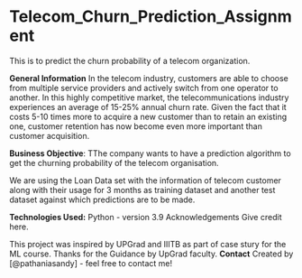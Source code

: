 # Telecom_Churn_Prediction_Assignment
This is to predict the churn probability of a telecom organization. 

**General Information**
In the telecom industry, customers are able to choose from multiple service providers and actively switch from one operator to another. In this highly competitive market, the telecommunications industry experiences an average of 15-25% annual churn rate. Given the fact that it costs 5-10 times more to acquire a new customer than to retain an existing one, customer retention has now become even more important than customer acquisition.

**Business Objective**: TThe company wants to have a prediction algorithm to get the churning probability of the telecom organisation. 



We are using the Loan Data set with the information of telecom customer along with their usage for 3 months as training dataset and another test dataset against which predictions are to be made.

**Technologies Used:**
Python - version 3.9
Acknowledgements
Give credit here.

This project was inspired by UPGrad and IIITB as part of case stury for the ML course.
Thanks for the Guidance by UpGrad faculty.
**Contact**
Created by [@pathaniasandy] - feel free to contact me!
